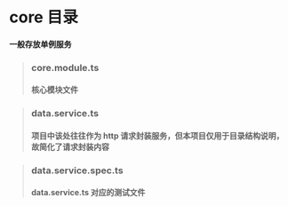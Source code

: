 # core 目录

#### 一般存放单例服务

> ### core.module.ts
>
> #### 核心模块文件

> ### data.service.ts
>
> #### 项目中该处往往作为 http 请求封装服务，但本项目仅用于目录结构说明，故简化了请求封装内容

> ### data.service.spec.ts
>
> #### data.service.ts 对应的测试文件
